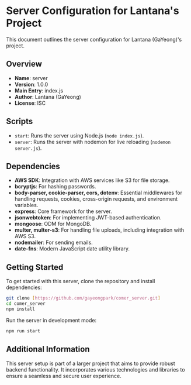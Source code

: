 
# Server Configuration for Lantana's Project

This document outlines the server configuration for Lantana (GaYeong)'s project.

## Overview

- **Name**: server
- **Version**: 1.0.0
- **Main Entry**: index.js
- **Author**: Lantana (GaYeong)
- **License**: ISC

## Scripts

- `start`: Runs the server using Node.js (`node index.js`).
- `server`: Runs the server with nodemon for live reloading (`nodemon server.js`).

## Dependencies

- **AWS SDK**: Integration with AWS services like S3 for file storage.
- **bcryptjs**: For hashing passwords.
- **body-parser, cookie-parser, cors, dotenv**: Essential middlewares for handling requests, cookies, cross-origin requests, and environment variables.
- **express**: Core framework for the server.
- **jsonwebtoken**: For implementing JWT-based authentication.
- **mongoose**: ODM for MongoDB.
- **multer, multer-s3**: For handling file uploads, including integration with AWS S3.
- **nodemailer**: For sending emails.
- **date-fns**: Modern JavaScript date utility library.

## Getting Started

To get started with this server, clone the repository and install dependencies:

```bash
git clone [https://github.com/gayeongpark/comer_server.git]
cd comer_server
npm install
```

Run the server in development mode:

```bash
npm run start
```

## Additional Information

This server setup is part of a larger project that aims to provide robust backend functionality. It incorporates various technologies and libraries to ensure a seamless and secure user experience.
